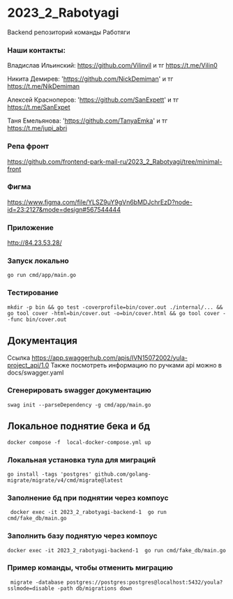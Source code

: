 # 2023_2_Rabotyagi
Backend репозиторий команды Работяги

### Наши контакты:

Владислав Ильинский: https://github.com/Vilinvil и тг https://t.me/Vilin0

Никита Демирев: 'https://github.com/NickDemiman' и тг https://t.me/NikDemiman

Алексей Красноперов: 'https://github.com/SanExpett' и тг https://t.me/SanExpet

Таня Емельянова: 'https://github.com/TanyaEmka' и тг https://t.me/jupi_abri

### Репа фронт
https://github.com/frontend-park-mail-ru/2023_2_Rabotyagi/tree/minimal-front

### Фигма
https://www.figma.com/file/YLSZ9uY9gVn6bMDJchrEzD?node-id=23:2127&mode=design#567544444

### Приложение
http://84.23.53.28/

### Запуск локально

`go run cmd/app/main.go`

### Тестирование 

`mkdir -p bin && go test -coverprofile=bin/cover.out ./internal/... && go tool cover -html=bin/cover.out -o=bin/cover.html && go tool cover --func bin/cover.out`

## Документация
 Ссылка https://app.swaggerhub.com/apis/IVN15072002/yula-project_api/1.0
 Также посмотреть информацию по ручками api можно в docs/swagger.yaml 

### Сгенерировать swagger документацию

```shell
swag init --parseDependency -g cmd/app/main.go
```

## Локальное поднятие бека и бд

```shell
docker compose -f  local-docker-compose.yml up
```


### Локальная установка тула для миграций
```shell
go install -tags 'postgres' github.com/golang-migrate/migrate/v4/cmd/migrate@latest
```

### Заполнение бд при поднятии через компоус
```shell
 docker exec -it 2023_2_rabotyagi-backend-1  go run cmd/fake_db/main.go
```

### Заполнить базу поднятую через компоус
```shell
docker exec -it 2023_2_rabotyagi-backend-1  go run cmd/fake_db/main.go
```

### Пример команды, чтобы отменить миграцию
```shell
 migrate -database postgres://postgres:postgres@localhost:5432/youla?sslmode=disable -path db/migrations down
```
